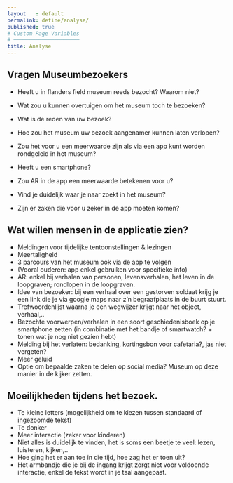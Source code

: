 ```yaml
---
layout   : default
permalink: define/analyse/
published: true
# Custom Page Variables
# ─────────────────────
title: Analyse
---
```



## Vragen Museumbezoekers

* Heeft u in flanders field museum reeds bezocht? Waarom niet?

* Wat zou u kunnen overtuigen om het museum toch te bezoeken?

* Wat is de reden van uw bezoek?

* Hoe zou het museum uw bezoek aangenamer kunnen laten verlopen?

* Zou het voor u een meerwaarde zijn als via een app kunt worden rondgeleid in het museum?

* Heeft u een smartphone?

* Zou AR in de app een meerwaarde betekenen voor u?

* Vind je duidelijk waar je naar zoekt in het museum?

* Zijn er zaken die voor u zeker in de app moeten komen?



## Wat willen mensen in de applicatie zien?

* Meldingen voor tijdelijke tentoonstellingen & lezingen  
* Meertaligheid  
* 3 parcours van het museum ook via de app te volgen  
* (Vooral ouderen: app enkel gebruiken voor specifieke info)  
* AR: enkel bij verhalen van personen, levensverhalen, het leven in de loopgraven; rondlopen in de loopgraven.  
* Idee van bezoeker: bij een verhaal over een gestorven soldaat krijg je een link die je via google maps naar z’n begraafplaats in de buurt stuurt.  
* Trefwoordenlijst waarna je een wegwijzer krijgt naar het object, verhaal,..  
* Bezochte voorwerpen/verhalen in een soort geschiedenisboek op je smartphone zetten (in combinatie met het bandje of smartwatch? + tonen wat je nog niet gezien hebt)  
* Melding bij het verlaten: bedanking, kortingsbon voor cafetaria?, jas niet vergeten?  
* Meer geluid  
* Optie om bepaalde zaken te delen op social media? Museum op deze manier in de kijker zetten.  


## Moeilijkheden tijdens het bezoek.
* Te kleine letters (mogelijkheid om te kiezen tussen standaard of ingezoomde tekst)  
* Te donker  
* Meer interactie (zeker voor kinderen)  
* Niet alles is duidelijk te vinden, het is soms een beetje te veel: lezen, luisteren, kijken,..  
* Hoe ging het er aan toe in die tijd, hoe zag het er toen uit?  
* Het armbandje die je bij de ingang krijgt zorgt niet voor voldoende interactie, enkel de tekst wordt in je taal aangepast. 

